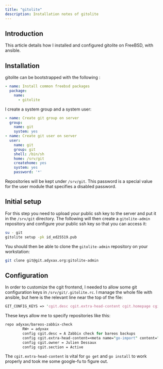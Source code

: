 ```yaml
---
title: "gitolite"
description: Installation notes of gitolite
---
```


## Introduction

This article details how I installed and configured gitolite on FreeBSD, with ansible.

## Installation

gitolite can be bootstrapped with the following :
```yaml
- name: Install common freebsd packages
  package:
    name:
      - gitolite
```

I create a system group and a system user:
```yaml
- name: Create git group on server
  group:
    name: git
    system: yes
- name: Create git user on server
  user:
    name: git
    group: git
    shell: /bin/sh
    home: /srv/git
    createhome: yes
    system: yes
    password: '*'
```

Repositories will be kept under `/srv/git`. This password is a special value for the user module that specifies a disabled password.

## Initial setup

For this step you need to upload your public ssh key to the server and put it in the `/srv/git` directory. The following will then create a `gitolite-admin` repository and configure your public ssh key so that you can access it:
```sh
su - git
gitolite setup -pk id_ed25519.pub
```

You should then be able to clone the `gitolite-admin` repository on your workstation:
```sh
git clone git@git.adyxax.org:gitolite-admin
```

## Configuration

In order to customize the cgit frontend, I needed to allow some git configuration keys in `/srv/git/.gitolite.rc`. I manage the whole file with ansible, but here is the relevant line near the top of the file:
```perl
GIT_CONFIG_KEYS => 'cgit.desc cgit.extra-head-content cgit.homepage cgit.hide cgit.ignore cgit.owner cgit.section',
```

These keys allow me to specify repositories like this:
```perl
repo adyxax/bareos-zabbix-check
        RW+ = adyxax
        config cgit.desc = A Zabbix check for bareos backups
        config cgit.extra-head-content=<meta name="go-import" content="git.adyxax.org/adyxax/bareos-zabbix-check git https://git.adyxax.org/adyxax/bareos-zabbix-check">
        config cgit.owner = Julien Dessaux
        config cgit.section = Active
```

The `cgit.extra-head-content` is vital for `go get` and `go install` to work properly and took me some google-fu to figure out.
